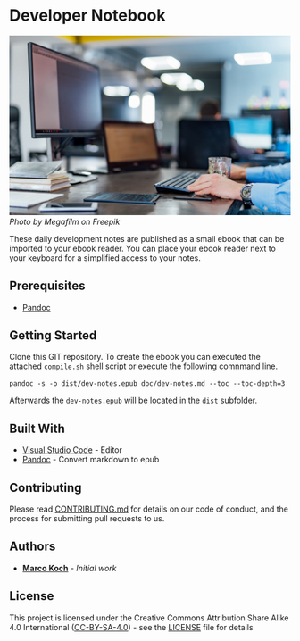 # Developer Notebook

![GitHub Logo](/doc/images/ebook-keyboard.jpg)
*Photo by Megafilm on Freepik*

These daily development notes are published as a small ebook that can be imported to your ebook reader. You can place your ebook reader next to your keyboard for a simplified access to your notes.

## Prerequisites

* [Pandoc](https://pandoc.org)

## Getting Started

Clone this GIT repository. To create the ebook you can executed the attached `compile.sh` shell script or execute the following comnmand line.

````shell
pandoc -s -o dist/dev-notes.epub doc/dev-notes.md --toc --toc-depth=3
````

Afterwards the `dev-notes.epub` will be located in the `dist` subfolder.

## Built With

* [Visual Studio Code](https://code.visualstudio.com) - Editor
* [Pandoc](https://pandoc.org) - Convert markdown to epub

## Contributing

Please read [CONTRIBUTING.md](https://gist.github.com/PurpleBooth/b24679402957c63ec426) for details on our code of conduct, and the process for submitting pull requests to us.

## Authors

* **[Marco Koch](https://github.com/markoch)** - *Initial work*

## License

This project is licensed under the Creative Commons Attribution Share Alike 4.0 International ([CC-BY-SA-4.0](https://creativecommons.org/licenses/by-sa/4.0)) - see the [LICENSE](LICENSE) file for details

